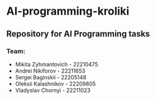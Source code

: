 # AI-programming-kroliki


## Repository for AI Programming tasks


### Team: 
- Mikita Zyhmantovich - 22210475
- Andrei Nikiforov - 22211653
- Sergei Baginskii - 22205148
- Oleksii Kalashnikov - 22209805
- Vladyslav Chornyi - 22211023

